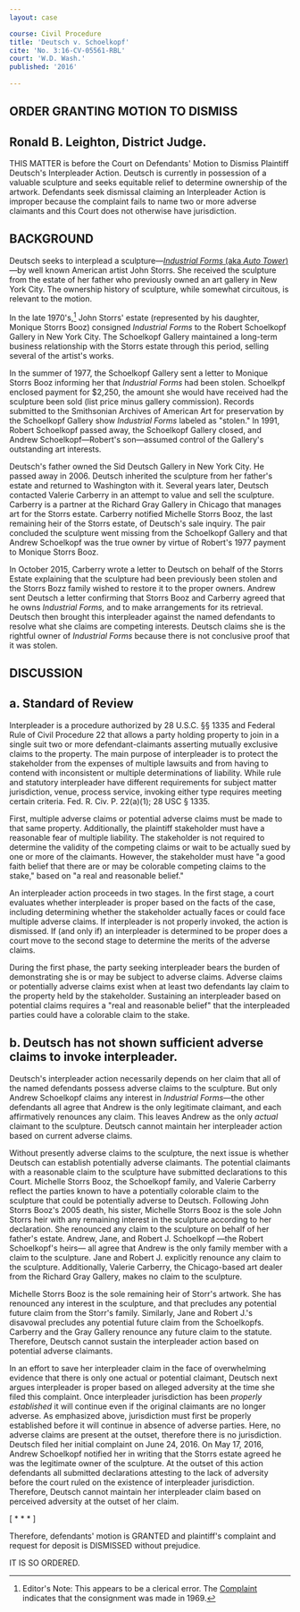 ```yaml
---
layout: case

course: Civil Procedure 
title: 'Deutsch v. Schoelkopf'
cite: 'No. 3:16-CV-05561-RBL'
court: 'W.D. Wash.'
published: '2016'
    
---
```


## ORDER GRANTING MOTION TO DISMISS 

## Ronald B. Leighton, District Judge.

THIS MATTER is before the Court on Defendants' Motion to Dismiss Plaintiff Deutsch's Interpleader Action. Deutsch is currently in possession of a valuable sculpture and seeks equitable relief to determine ownership of the artwork. Defendants seek dismissal claiming an Interpleader Action is improper because the complaint fails to name two or more adverse claimants and this Court does not otherwise have jurisdiction.


## BACKGROUND

Deutsch seeks to interplead a sculpture—[_Industrial Forms_ (aka _Auto Tower_)](https://www.nga.gov/collection/art-object-page.141426.html)—by well known American artist John Storrs. She received the sculpture from the estate of her father who previously owned an art gallery in New York City. The ownership history of sculpture, while somewhat circuitous, is relevant to the motion.

In the late 1970's,[^1] John Storrs' estate (represented by his daughter, Monique Storrs Booz) consigned _Industrial Forms_ to the Robert Schoelkopf Gallery in New York City. The Schoelkopf Gallery maintained a long-term business relationship with the Storrs estate through this period, selling several of the artist's works.

In the summer of 1977, the Schoelkopf Gallery sent a letter to Monique Storrs Booz informing her that _Industrial Forms_ had been stolen. Schoelkpf enclosed payment for $2,250, the amount she would have received had the sculpture been sold (list price minus gallery commission). Records submitted to the Smithsonian Archives of American Art for preservation by the Schoelkopf Gallery show _Industrial Forms_ labeled as "stolen." In 1991, Robert Schoelkopf passed away, the Schoelkopf Gallery closed, and Andrew Schoelkopf—Robert's son—assumed control of the Gallery's outstanding art interests.

Deutsch's father owned the Sid Deutsch Gallery in New York City. He passed away in 2006. Deutsch inherited the sculpture from her father's estate and returned to Washington with it. Several years later, Deutsch contacted Valerie Carberry in an attempt to value and sell the sculpture. Carberry is a partner at the Richard Gray Gallery in Chicago that manages art for the Storrs estate. Carberry notified Michelle Storrs Booz, the last remaining heir of the Storrs estate, of Deutsch's sale inquiry. The pair concluded the sculpture went missing from the Schoelkopf Gallery and that Andrew Schoelkopf was the true owner by virtue of Robert's 1977 payment to Monique Storrs Booz.

In October 2015, Carberry wrote a letter to Deutsch on behalf of the Storrs Estate explaining that the sculpture had been previously been stolen and the Storrs Bozz family wished to restore it to the proper owners. Andrew sent Deutsch a letter confirming that Storrs Booz and Carberry agreed that he owns _Industrial Forms,_ and to make arrangements for its retrieval. Deutsch then brought this interpleader against the named defendants to resolve what she claims are competing interests. Deutsch claims she is the rightful owner of _Industrial Forms_ because there is not conclusive proof that it was stolen.


## DISCUSSION

## a. Standard of Review

Interpleader is a procedure authorized by 28 U.S.C. §§ 1335 and Federal Rule of Civil Procedure 22 that allows a party holding property to join in a single suit two or more defendant-claimants asserting mutually exclusive claims to the property. The main purpose of interpleader is to protect the stakeholder from the expenses of multiple lawsuits and from having to contend with inconsistent or multiple determinations of liability. While rule and statutory interpleader have different requirements for subject matter jurisdiction, venue, process service, invoking either type requires meeting certain criteria. Fed. R. Civ. P. 22(a)(1); 28 USC § 1335.

First, multiple adverse claims or potential adverse claims must be made to that same property. Additionally, the plaintiff stakeholder must have a reasonable fear of multiple liability. The stakeholder is not required to determine the validity of the competing claims or wait to be actually sued by one or more of the claimants. However, the stakeholder must have "a good faith belief that there are or may be colorable competing claims to the stake," based on "a real and reasonable belief."

An interpleader action proceeds in two stages. In the first stage, a court evaluates whether interpleader is proper based on the facts of the case, including determining whether the stakeholder actually faces or could face multiple adverse claims. If interpleader is not properly invoked, the action is dismissed. If (and only if) an interpleader is determined to be proper does a court move to the second stage to determine the merits of the adverse claims.

During the first phase, the party seeking interpleader bears the burden of demonstrating she is or may be subject to adverse claims. Adverse claims or potentially adverse claims exist when at least two defendants lay claim to the property held by the stakeholder. Sustaining an interpleader based on potential claims requires a "real and reasonable belief" that the interpleaded parties could have a colorable claim to the stake. 

## b. Deutsch has not shown sufficient adverse claims to invoke interpleader.

Deutsch's interpleader action necessarily depends on her claim that all of the named defendants possess adverse claims to the sculpture. But only Andrew Schoelkopf claims any interest in _Industrial Forms_—the other defendants all agree that Andrew is the only legitimate claimant, and each affirmatively renounces any claim. This leaves Andrew as the only _actual_ claimant to the sculpture. Deutsch cannot maintain her interpleader action based on current adverse claims.

Without presently adverse claims to the sculpture, the next issue is whether Deutsch can establish potentially adverse claimants. The potential claimants with a reasonable claim to the sculpture have submitted declarations to this Court. Michelle Storrs Booz, the Schoelkopf family, and Valerie Carberry reflect the parties known to have a potentially colorable claim to the sculpture that could be potentially adverse to Deutsch. Following John Storrs Booz's 2005 death, his sister, Michelle Storrs Booz is the sole John Storrs heir with any remaining interest in the sculpture according to her declaration. She renounced any claim to the sculpture on behalf of her father's estate. Andrew, Jane, and Robert J. Schoelkopf —the Robert Schoelkopf's heirs— all agree that Andrew is the only family member with a claim to the sculpture. Jane and Robert J. explicitly renounce any claim to the sculpture. Additionally, Valerie Carberry, the Chicago-based art dealer from the Richard Gray Gallery, makes no claim to the sculpture. 

Michelle Storrs Booz is the sole remaining heir of Storr's artwork. She has renounced any interest in the sculpture, and that precludes any potential future claim from the Storr's family. Similarly, Jane and Robert J.'s disavowal precludes any potential future claim from the Schoelkopfs. Carberry and the Gray Gallery renounce any future claim to the statute. Therefore, Deutsch cannot sustain the interpleader action based on potential adverse claimants.

In an effort to save her interpleader claim in the face of overwhelming evidence that there is only one actual or potential claimant, Deutsch next argues interpleader is proper based on alleged adversity at the time she filed this complaint. Once interpleader jurisdiction has been _properly established_ it will continue even if the original claimants are no longer adverse. As emphasized above, jurisdiction must first be properly established before it will continue in absence of adverse parties. Here, no adverse claims are present at the outset, therefore there is no jurisdiction. Deutsch filed her initial complaint on June 24, 2016. On May 17, 2016, Andrew Schoelkopf notified her in writing that the Storrs estate agreed he was the legitimate owner of the sculpture. At the outset of this action defendants all submitted declarations attesting to the lack of adversity before the court ruled on the existence of interpleader jurisdiction. Therefore, Deutsch cannot maintain her interpleader claim based on perceived adversity at the outset of her claim.

[ * * * ]

Therefore, defendants' motion is GRANTED and plaintiff's complaint and request for deposit is DISMISSED without prejudice.

IT IS SO ORDERED.

[^1]: Editor's Note: This appears to be a clerical error. The [Complaint](https://www.emfink.net/CivilProcedure/assets/materials/joinder/Deutsch_Schoelkopf_complaint.pdf)  indicates that the consignment was made in 1969. 